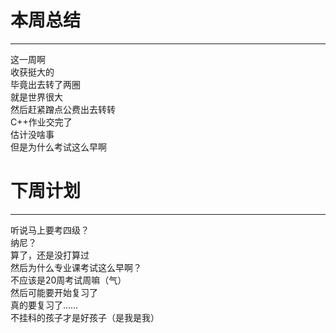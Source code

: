 # 本周总结
---------
  这一周啊</br>
  收获挺大的</br>
  毕竟出去转了两圈</br>
  就是世界很大</br>
  然后赶紧蹭点公费出去转转</br>
  C++作业交完了</br>
  估计没啥事</br>
  但是为什么考试这么早啊</br>
  
# 下周计划
---------
  听说马上要考四级？</br>
  纳尼？</br>
  算了，还是没打算过</br>
  然后为什么专业课考试这么早啊？</br>
  不应该是20周考试周嘛（气）</br>
  然后可能要开始复习了</br>
  真的要复习了……</br>
  不挂科的孩子才是好孩子（是我是我）  </br>
